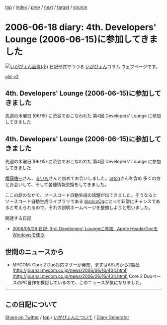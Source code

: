 [top](https://igapyon.github.io/diary/) 
 / [index](https://igapyon.github.io/diary/2006/index.html) 
 / [prev](https://igapyon.github.io/diary/2006/ig060616.html) 
 / [next](https://igapyon.github.io/diary/2006/ig060624.html) 
 / [target](https://igapyon.github.io/diary/2006/ig060618.html) 
 / [source](https://github.com/igapyon/diary/blob/gh-pages/2006/ig060618.html.src.md) 

2006-06-18 diary: 4th. Developers' Lounge (2006-06-15)に参加してきました
=====================================================================================================
[![いがぴょん画像(小)](https://igapyon.github.io/diary/images/iga200306s.jpg "いがぴょん")](https://igapyon.github.io/diary/memo/memoigapyon.html) 日記形式でつづる [いがぴょん](https://igapyon.github.io/diary/memo/memoigapyon.html)コラム ウェブページです。

[old-v2](ig060618-orig.html)

## 4th. Developers' Lounge (2006-06-15)に参加してきました

先週の木曜日 (06/15) に渋谷でおこなわれた 第4回 Developers' Lounge に参加してきました


## 4th. Developers' Lounge (2006-06-15)に参加してきました

先週の木曜日 (06/15) に渋谷でおこなわれた 第4回 Developers' Lounge  に参加してきました

[櫻庭祐一](http://www.javainthebox.net/)さん、[るいも](http://www.ruimo.com/)さんと初めてお会いしました。[arton](http://arton.no-ip.info/diary/)さんを含め 多くの方とお会いして、そして各種情報交換をしてきました。

ここの話のなかで、ソースコード自動生成の話題が出てきました。そうなると ソースコード自動生成ライブラリである [blancoCg](http://www.igapyon.jp/blanco/blancocg.html)にとって非常にチャンスであると考えられるので、それの説明ホームページを整備しようと思いました。

関連する日記

* [2006/05/26 日記: 3rd. Developers' Loungeに参加 , Apple HeaderDocを Windowsで使う](ig060526.html)

## 世間のニュースから

* MYCOM: Core 2 Duo対応マザーが発売、まずはASUSから2製品
  [http://journal.mycom.co.jp/news/2006/06/16/404.html](http://journal.mycom.co.jp/news/2006/06/16/404.html)
  Core 2 DuoベースのPC自作を検討しているので、このニュースが気になりました。

----------------------------------------------------------------------------------------------------

## この日記について

[Share on Twitter](https://twitter.com/intent/tweet?hashtags=igapyon%2Cdiary%2C%E3%81%84%E3%81%8C%E3%81%B4%E3%82%87%E3%82%93&text=4th.+Developers%27+Lounge+%282006-06-15%29%E3%81%AB%E5%8F%82%E5%8A%A0%E3%81%97%E3%81%A6%E3%81%8D%E3%81%BE%E3%81%97%E3%81%9F&url=https%3A%2F%2Figapyon.github.io%2Fdiary%2F2006%2Fig060618.html) / [top](https://igapyon.github.io/diary/) / [いがぴょんについて](https://igapyon.github.io/diary/memo/memoigapyon.html) / [Diary Generator](https://github.com/igapyon/igapyonv3)
